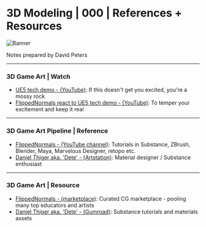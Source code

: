 # 3D Modeling | 000 | References + Resources

![Banner](https://user-images.githubusercontent.com/36719180/90928812-ad560f80-e44b-11ea-8bc2-cf44378c8e36.png)


Notes prepared by David Peters

---

### 3D Game Art | Watch

- [UE5 tech demo - (YouTube)](https://www.youtube.com/watch?v=qC5KtatMcUw): If this doesn't get you excited, you're a mossy rock 
- [FlippedNormals react to UE5 tech demo - (YouTube)](https://www.youtube.com/watch?v=5KgWJ1RxDhw&t=3s): To temper your excitement and keep it real

---

### 3D Game Art Pipeline | Reference

- [FlippedNormals - (YouTube channel)](https://www.youtube.com/c/FlippedNormals/videos): Tutorials in Substance, ZBrush, Blender, Maya, Marvelous Designer, retopo etc. 
- [Daniel Thiger aka. 'Dete' - (Artstation)](https://www.artstation.com/dete): Material designer / Substance enthusiast


---

### 3D Game Art | Resource

- [FlippedNormals - (marketplace)](https://flippednormals.com/): Curated CG marketplace - pooling many top educators and artists
- [Daniel Thiger aka. 'Dete' - (Gumroad)](https://gumroad.com/dete?sort=page_layout): Substance tutorials and materials assets
